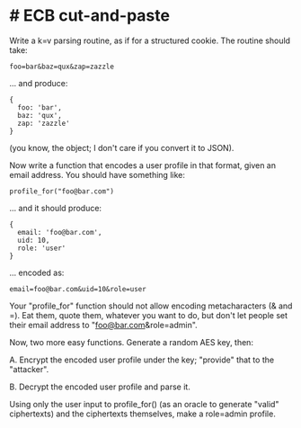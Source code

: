 # # ECB cut-and-paste

Write a k=v parsing routine, as if for a structured cookie. The
routine should take:

    foo=bar&baz=qux&zap=zazzle

... and produce:

    {
      foo: 'bar',
      baz: 'qux',
      zap: 'zazzle'
    }

(you know, the object; I don't care if you convert it to JSON).

Now write a function that encodes a user profile in that format, given
an email address. You should have something like:

    profile_for("foo@bar.com")

... and it should produce:

    {
      email: 'foo@bar.com',
      uid: 10,
      role: 'user'
    }

... encoded as:

    email=foo@bar.com&uid=10&role=user

Your "profile_for" function should not allow encoding metacharacters
(& and =). Eat them, quote them, whatever you want to do, but don't
let people set their email address to "foo@bar.com&role=admin".

Now, two more easy functions. Generate a random AES key, then:

A. Encrypt the encoded user profile under the key; "provide" that to
the "attacker".

B. Decrypt the encoded user profile and parse it.

Using only the user input to profile_for() (as an oracle to generate
"valid" ciphertexts) and the ciphertexts themselves, make a role=admin
profile.
